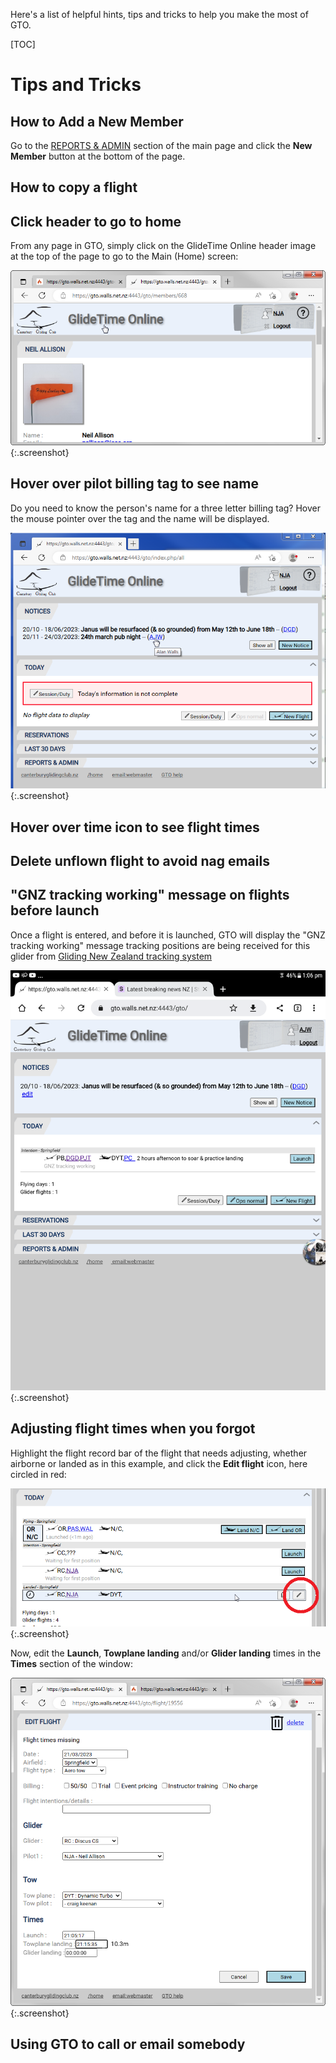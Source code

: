 Here's a list of helpful hints, tips and tricks to help you make the most of GTO.

[TOC]

# Tips and Tricks

## How to Add a New Member

Go to the [REPORTS & ADMIN](./Reports_admin) section of the main page and click the **New Member** button at the bottom of the page.

## How to copy a flight

## Click header to go to home

From any page in GTO, simply click on the GlideTime Online header image at the top of the page to go to the Main (Home) screen:

![Click the header](./assets/images/GTO_Click_Header.png){:.screenshot}

## Hover over pilot billing tag to see name

Do you need to know the person's name for a three letter billing tag?  Hover the mouse pointer over the tag and the name will be displayed.

![Hover over billing code](./assets/images/GTO_Hover_Billing_Tag.png){:.screenshot}

## Hover over time icon to see flight times

## Delete unflown flight to avoid nag emails

## "GNZ tracking working" message on flights before launch

Once a flight is entered, and before it is launched, GTO will display the "GNZ tracking working" message tracking positions are being received for this glider from [Gliding New Zealand tracking system](https://gliding.net.nz/tracking)

![GNZ Tracking Working](./assets/images/GTO_GNZ_Tracking_Working.png){:.screenshot}

## Adjusting flight times when you forgot

Highlight the flight record bar of the flight that needs adjusting, whether airborne or landed as in this example, and click the **Edit flight** icon, here circled in red:

![Edit Flight](./assets/images/GTO_GliderLanded-Edit.png){:.screenshot}

Now, edit the **Launch**, **Towplane landing**  and/or **Glider landing** times in the **Times** section of the window:

![Edit Times](./assets/images/GTO_Edit_Towplane_Landing.png){:.screenshot}

## Using GTO to call or email somebody
